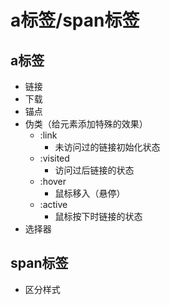 # a标签/span标签
## a标签
* 链接
* 下载
* 锚点
* 伪类（给元素添加特殊的效果）
    * :link
        * 未访问过的链接初始化状态
    * :visited
        * 访问过后链接的状态
    * :hover
        * 鼠标移入（悬停）
    * :active
        * 鼠标按下时链接的状态
* 选择器
## span标签
* 区分样式
